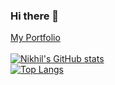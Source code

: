 ### Hi there 👋
[My Portfolio](https://portfolio-oyi6.onrender.com/)
<br/>
<br/>
[![Nikhil's GitHub stats](https://github-readme-stats.vercel.app/api?username=nikhill56&count_private=true&hide=stars,rank,issues&show_icons=true)](https://github.com/anuraghazra/github-readme-stats)
<br/>
[![Top Langs](https://github-readme-stats.vercel.app/api/top-langs/?username=nikhill56&layout=compact)](https://github.com/anuraghazra/github-readme-stats)
<!--
**nikhill56/nikhill56** is a ✨ _special_ ✨ repository because its `README.md` (this file) appears on your GitHub profile.

Here are some ideas to get you started:

- 🔭 I’m currently working on ...
- 🌱 I’m currently learning ...
- 👯 I’m looking to collaborate on ...
- 🤔 I’m looking for help with ...
- 💬 Ask me about ...
- 📫 How to reach me: ...
- 😄 Pronouns: ...
- ⚡ Fun fact: ...
-->
